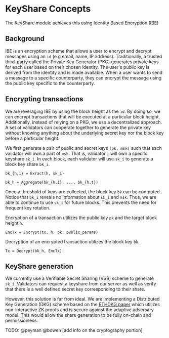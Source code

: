 # KeyShare Concepts

The KeyShare module achieves this using Identity Based Encryption (IBE)

## Background

IBE is an encryption scheme that allows a user to encrypt and decrypt messages using an `id` (e.g email, name, IP address).
Traditionally, a trusted third-party called the Private Key Generator (PKG) generates private keys for each user based on their chosen identity. 
The user's public key is derived from the identity and is made available. 
When a user wants to send a message to a specific counterparty, they can encrypt the message using the public key specific to the counterparty.

## Encrypting transactions

We are leveraging IBE by using the block height as the `id`. By doing so, we can encrypt transactions that will be executed at a particular block height.
Additionally, instead of relying on a PKG, we use a decentralized approach. A set of validators can cooperate together to generate the private key without knowing anything about the underlying secret key nor the block key before a particular height.

We first generate a pair of public and secret keys `(pk, msk)` such that each validator will own a part of `msk`. 
That is, validator `i` will own a specifc keyshare `sk_i`. 
In each block, each validator will use `sk_i` to generate a block key share `bk_i`. 

```
bk_{h,i} = Exract(h, sk_i)

bk_h = Aggregate(bk_{h,1}, ..., bk_{h,t})
```

Once a threshold of keys are collected, the block key `bk` can be computed.
Notice that `bk_i` reveals no information about `sk_i` and `msk`. Thus, we are able to continue to use `sk_i` for future blocks. This prevents the need for frequent key rotation.

Encryption of a transaction utilizes the public key `pk` and the target block height `h`. 

```
EncTx = Encrypt(tx, h, pk, public_params)
```

Decryption of an encrypted transaction utilizes the block key `bk`.

```
Tx = Decrypt(bk_h, EncTx)
```

## KeyShare generation

We currently use a Verifiable Secret Sharing (VSS) scheme to generate `sk_i`. 
Validators can request a keyshare from our server as well as verify that there is a well defined secret key corresponding to their share.

However, this solution is far from ideal. 
We are implementing a Distributed Key Generation (DKG) scheme based on the [ETHDKG paper](https://eprint.iacr.org/2019/985) which utilizes non-interactive ZK proofs and is secure against the adaptive adversary model.
This would allow the share generation to be fully on-chain and permissionless.



TODO: @peyman @bowen [add info on the cryptography portion]
